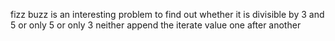 fizz buzz is an interesting problem to find out whether it is divisible by 3 and 5 or only 5 or only 3 neither append the iterate value one after another